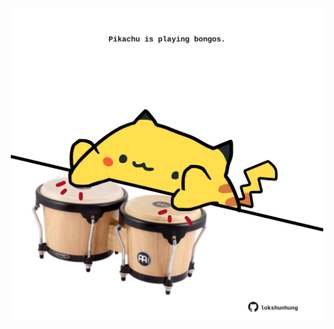 <!-- built at 27/09/2024, 06:00:50 UTC -->
<p align="center">
  <img width="500" height="500" src="./ReadmeImage.svg">
</p>
